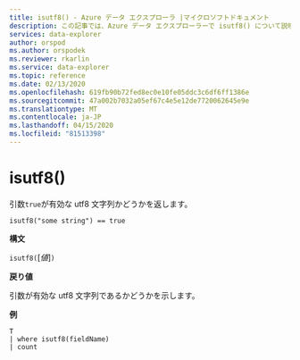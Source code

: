 ```yaml
---
title: isutf8() - Azure データ エクスプローラ |マイクロソフトドキュメント
description: この記事では、Azure データ エクスプローラーで isutf8() について説明します。
services: data-explorer
author: orspod
ms.author: orspodek
ms.reviewer: rkarlin
ms.service: data-explorer
ms.topic: reference
ms.date: 02/13/2020
ms.openlocfilehash: 619fb90b72fed8ec0e10fe05ddc3c6df6ff1386e
ms.sourcegitcommit: 47a002b7032a05ef67c4e5e12de7720062645e9e
ms.translationtype: MT
ms.contentlocale: ja-JP
ms.lasthandoff: 04/15/2020
ms.locfileid: "81513398"
---
```

# <a name="isutf8"></a>isutf8()

引数`true`が有効な utf8 文字列かどうかを返します。
    
```kusto
isutf8("some string") == true
```

**構文**

`isutf8(`[*値*]`)`

**戻り値**

引数が有効な utf8 文字列であるかどうかを示します。

**例**

```kusto
T
| where isutf8(fieldName)
| count
```